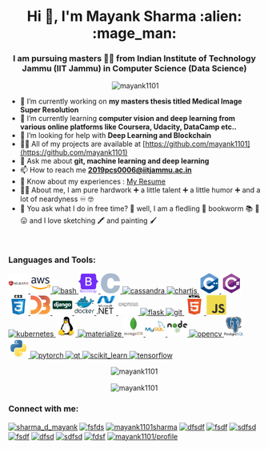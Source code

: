 <h1 align="center">Hi 👋, I'm Mayank Sharma :alien: :mage_man:</h1>
<h3 align="center">I am pursuing masters 👨‍🎓 from Indian Institute of Technology Jammu (IIT Jammu) in Computer Science (Data Science)</h3>


<p align="center">
<a href="https://sourcerer.io/mayank1101"><img src="https://img.shields.io/badge/Mayank-Sharma-orange.svg" alt=""></a>
<img src="https://komarev.com/ghpvc/?username=mayank1101" alt="mayank1101" /> 
</p>


- 🔭 I’m currently working on **my masters thesis titled Medical Image Super Resolution**
- 🌱 I’m currently learning **computer vision and deep learning from various online platforms like Coursera, Udacity, DataCamp etc..**
- 🤝 I’m looking for help with **Deep Learning and Blockchain**
- 👨‍💻 All of my projects are available at [https://github.com/mayank1101](https://github.com/mayank1101)
- 💬 Ask me about **git, machine learning and deep learning**
- 📫 How to reach me **2019pcs0006@iitjammu.ac.in**
- 📄 Know about my experiences : [My Resume](https://drive.google.com/file/d/1IemOz9s4IBJks7c-iSJUpCPVo7SQoq6K/view?usp=sharing)
- 👨‍🎓 About me, I am pure hardwork ➕ a little talent ➕ a little humor ➕ and a lot of neardyness ♾️ 🤓
- 🦻 You ask what I do in free time? 🤔 well, I am a fledling 🐥 bookworm 📚 🐛 😛 and I love sketching 🖍️ and painting 🖌️

&nbsp;
<h3 align="left">Languages and Tools:</h3>
<p align="left"> <a href="https://angular.io" target="_blank"> <img src="https://raw.githubusercontent.com/devicons/devicon/master/icons/angularjs/angularjs-original-wordmark.svg" alt="angularjs" width="40" height="40"/> </a> <a href="https://aws.amazon.com" target="_blank"> <img src="https://raw.githubusercontent.com/devicons/devicon/master/icons/amazonwebservices/amazonwebservices-original-wordmark.svg" alt="aws" width="40" height="40"/> </a> <a href="https://www.gnu.org/software/bash/" target="_blank"> <img src="https://www.vectorlogo.zone/logos/gnu_bash/gnu_bash-icon.svg" alt="bash" width="40" height="40"/> </a> <a href="https://getbootstrap.com" target="_blank"> <img src="https://raw.githubusercontent.com/devicons/devicon/master/icons/bootstrap/bootstrap-plain-wordmark.svg" alt="bootstrap" width="40" height="40"/> </a> <a href="https://www.cprogramming.com/" target="_blank"> <img src="https://raw.githubusercontent.com/devicons/devicon/master/icons/c/c-original.svg" alt="c" width="40" height="40"/> </a> <a href="https://cassandra.apache.org/" target="_blank"> <img src="https://www.vectorlogo.zone/logos/apache_cassandra/apache_cassandra-icon.svg" alt="cassandra" width="40" height="40"/> </a> <a href="https://www.chartjs.org" target="_blank"> <img src="https://www.chartjs.org/media/logo-title.svg" alt="chartjs" width="40" height="40"/> </a> <a href="https://www.w3schools.com/cpp/" target="_blank"> <img src="https://raw.githubusercontent.com/devicons/devicon/master/icons/cplusplus/cplusplus-original.svg" alt="cplusplus" width="40" height="40"/> </a> <a href="https://www.w3schools.com/cs/" target="_blank"> <img src="https://raw.githubusercontent.com/devicons/devicon/master/icons/csharp/csharp-original.svg" alt="csharp" width="40" height="40"/> </a> <a href="https://www.w3schools.com/css/" target="_blank"> <img src="https://raw.githubusercontent.com/devicons/devicon/master/icons/css3/css3-original-wordmark.svg" alt="css3" width="40" height="40"/> </a> <a href="https://d3js.org/" target="_blank"> <img src="https://raw.githubusercontent.com/devicons/devicon/master/icons/d3js/d3js-original.svg" alt="d3js" width="40" height="40"/> </a> <a href="https://www.djangoproject.com/" target="_blank"> <img src="https://raw.githubusercontent.com/devicons/devicon/master/icons/django/django-original.svg" alt="django" width="40" height="40"/> </a> <a href="https://www.docker.com/" target="_blank"> <img src="https://raw.githubusercontent.com/devicons/devicon/master/icons/docker/docker-original-wordmark.svg" alt="docker" width="40" height="40"/> </a> <a href="https://dotnet.microsoft.com/" target="_blank"> <img src="https://raw.githubusercontent.com/devicons/devicon/master/icons/dot-net/dot-net-original-wordmark.svg" alt="dotnet" width="40" height="40"/> </a> <a href="https://expressjs.com" target="_blank"> <img src="https://raw.githubusercontent.com/devicons/devicon/master/icons/express/express-original-wordmark.svg" alt="express" width="40" height="40"/> </a> <a href="https://flask.palletsprojects.com/" target="_blank"> <img src="https://www.vectorlogo.zone/logos/pocoo_flask/pocoo_flask-icon.svg" alt="flask" width="40" height="40"/> </a> <a href="https://git-scm.com/" target="_blank"> <img src="https://www.vectorlogo.zone/logos/git-scm/git-scm-icon.svg" alt="git" width="40" height="40"/> </a> <a href="https://www.w3.org/html/" target="_blank"> <img src="https://raw.githubusercontent.com/devicons/devicon/master/icons/html5/html5-original-wordmark.svg" alt="html5" width="40" height="40"/> </a> <a href="https://developer.mozilla.org/en-US/docs/Web/JavaScript" target="_blank"> <img src="https://raw.githubusercontent.com/devicons/devicon/master/icons/javascript/javascript-original.svg" alt="javascript" width="40" height="40"/> </a> <a href="https://kubernetes.io" target="_blank"> <img src="https://www.vectorlogo.zone/logos/kubernetes/kubernetes-icon.svg" alt="kubernetes" width="40" height="40"/> </a> <a href="https://www.linux.org/" target="_blank"> <img src="https://raw.githubusercontent.com/devicons/devicon/master/icons/linux/linux-original.svg" alt="linux" width="40" height="40"/> </a> <a href="https://materializecss.com/" target="_blank"> <img src="https://raw.githubusercontent.com/prplx/svg-logos/5585531d45d294869c4eaab4d7cf2e9c167710a9/svg/materialize.svg" alt="materialize" width="40" height="40"/> </a> <a href="https://www.mongodb.com/" target="_blank"> <img src="https://raw.githubusercontent.com/devicons/devicon/master/icons/mongodb/mongodb-original-wordmark.svg" alt="mongodb" width="40" height="40"/> </a> <a href="https://www.mysql.com/" target="_blank"> <img src="https://raw.githubusercontent.com/devicons/devicon/master/icons/mysql/mysql-original-wordmark.svg" alt="mysql" width="40" height="40"/> </a> <a href="https://nodejs.org" target="_blank"> <img src="https://raw.githubusercontent.com/devicons/devicon/master/icons/nodejs/nodejs-original-wordmark.svg" alt="nodejs" width="40" height="40"/> </a> <a href="https://opencv.org/" target="_blank"> <img src="https://www.vectorlogo.zone/logos/opencv/opencv-icon.svg" alt="opencv" width="40" height="40"/> </a> <a href="https://www.postgresql.org" target="_blank"> <img src="https://raw.githubusercontent.com/devicons/devicon/master/icons/postgresql/postgresql-original-wordmark.svg" alt="postgresql" width="40" height="40"/> </a> <a href="https://www.python.org" target="_blank"> <img src="https://raw.githubusercontent.com/devicons/devicon/master/icons/python/python-original.svg" alt="python" width="40" height="40"/> </a> <a href="https://pytorch.org/" target="_blank"> <img src="https://www.vectorlogo.zone/logos/pytorch/pytorch-icon.svg" alt="pytorch" width="40" height="40"/> </a> <a href="https://www.qt.io/" target="_blank"> <img src="https://upload.wikimedia.org/wikipedia/commons/0/0b/Qt_logo_2016.svg" alt="qt" width="40" height="40"/> </a> <a href="https://scikit-learn.org/" target="_blank"> <img src="https://upload.wikimedia.org/wikipedia/commons/0/05/Scikit_learn_logo_small.svg" alt="scikit_learn" width="40" height="40"/> </a> <a href="https://www.tensorflow.org" target="_blank"> <img src="https://www.vectorlogo.zone/logos/tensorflow/tensorflow-icon.svg" alt="tensorflow" width="40" height="40"/> </a> </p>


<p align="center"><img align="center" src="https://github-readme-streak-stats.herokuapp.com/?user=mayank1101&" alt="mayank1101" /></p>
<p align="center"><img align="center" src="https://github-readme-stats.vercel.app/api?username=mayank1101&show_icons=true" alt="mayank1101" /></p>


<h3 align="left">Connect with me:</h3>
<p align="left">
<a href="https://twitter.com/sharma_d_mayank" target="blank"><img align="center" src="https://cdn.jsdelivr.net/npm/simple-icons@3.0.1/icons/twitter.svg" alt="sharma_d_mayank" height="30" width="40" /></a>
<a href="https://linkedin.com/in/mayank-sharma-93a48289" target="blank"><img align="center" src="https://cdn.jsdelivr.net/npm/simple-icons@3.0.1/icons/linkedin.svg" alt="fsfds" height="30" width="40" /></a>
<a href="https://kaggle.com/mayank1101sharma" target="blank"><img align="center" src="https://cdn.jsdelivr.net/npm/simple-icons@3.0.1/icons/kaggle.svg" alt="mayank1101sharma" height="30" width="40" /></a>
<a href="https://www.facebook.com/sharma.d.mayank/" target="blank"><img align="center" src="https://cdn.jsdelivr.net/npm/simple-icons@3.0.1/icons/facebook.svg" alt="dfsdf" height="30" width="40" /></a>
<a href="https://instagram.com/sharma.d.mayank" target="blank"><img align="center" src="https://cdn.jsdelivr.net/npm/simple-icons@3.0.1/icons/instagram.svg" alt="fsdf" height="30" width="40" /></a>
<a href="https://medium.com/sdfsd" target="blank"><img align="center" src="https://cdn.jsdelivr.net/npm/simple-icons@3.0.1/icons/medium.svg" alt="sdfsd" height="30" width="40" /></a>
<a href="https://www.codechef.com/users/mayank1101" target="blank"><img align="center" src="https://cdn.jsdelivr.net/npm/simple-icons@3.1.0/icons/codechef.svg" alt="fsdf" height="30" width="40" /></a>
<a href="https://www.hackerrank.com/2019pcs0006" target="blank"><img align="center" src="https://cdn.jsdelivr.net/npm/simple-icons@3.0.1/icons/hackerrank.svg" alt="dfsd" height="30" width="40" /></a>
<a href="https://codeforces.com/profile/mayank1101" target="blank"><img align="center" src="https://cdn.jsdelivr.net/npm/simple-icons@3.0.1/icons/codeforces.svg" alt="sdfsd" height="30" width="40" /></a>
<a href="https://leetcode.com/mayank1101/" target="blank"><img align="center" src="https://cdn.jsdelivr.net/npm/simple-icons@3.0.1/icons/leetcode.svg" alt="fdsf" height="30" width="40" /></a>
<a href="https://auth.geeksforgeeks.org/user/mayank1101/profile" target="blank"><img align="center" src="https://cdn.jsdelivr.net/npm/simple-icons@3.0.1/icons/geeksforgeeks.svg" alt="mayank1101/profile" height="30" width="30" /></a>
</p>
